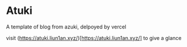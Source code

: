 # Atuki

A template of blog from azuki, delpoyed by vercel

visit (https://atuki.liun1an.xyz/)[https://atuki.liun1an.xyz/] to give a glance
